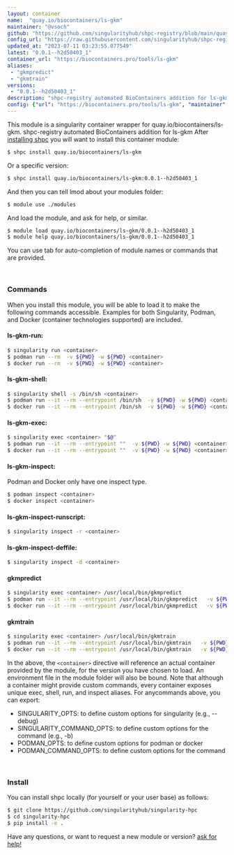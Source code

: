 ```yaml
---
layout: container
name:  "quay.io/biocontainers/ls-gkm"
maintainer: "@vsoch"
github: "https://github.com/singularityhub/shpc-registry/blob/main/quay.io/biocontainers/ls-gkm/container.yaml"
config_url: "https://raw.githubusercontent.com/singularityhub/shpc-registry/main/quay.io/biocontainers/ls-gkm/container.yaml"
updated_at: "2023-07-11 03:23:55.077549"
latest: "0.0.1--h2d50403_1"
container_url: "https://biocontainers.pro/tools/ls-gkm"
aliases:
 - "gkmpredict"
 - "gkmtrain"
versions:
 - "0.0.1--h2d50403_1"
description: "shpc-registry automated BioContainers addition for ls-gkm"
config: {"url": "https://biocontainers.pro/tools/ls-gkm", "maintainer": "@vsoch", "description": "shpc-registry automated BioContainers addition for ls-gkm", "latest": {"0.0.1--h2d50403_1": "sha256:044a0a5f9de3c2ca0756f8a88b51474320d55c13b5d84695a629a235dcf7e6f7"}, "tags": {"0.0.1--h2d50403_1": "sha256:044a0a5f9de3c2ca0756f8a88b51474320d55c13b5d84695a629a235dcf7e6f7"}, "docker": "quay.io/biocontainers/ls-gkm", "aliases": {"gkmpredict": "/usr/local/bin/gkmpredict", "gkmtrain": "/usr/local/bin/gkmtrain"}}
---
```


This module is a singularity container wrapper for quay.io/biocontainers/ls-gkm.
shpc-registry automated BioContainers addition for ls-gkm
After [installing shpc](#install) you will want to install this container module:


```bash
$ shpc install quay.io/biocontainers/ls-gkm
```

Or a specific version:

```bash
$ shpc install quay.io/biocontainers/ls-gkm:0.0.1--h2d50403_1
```

And then you can tell lmod about your modules folder:

```bash
$ module use ./modules
```

And load the module, and ask for help, or similar.

```bash
$ module load quay.io/biocontainers/ls-gkm/0.0.1--h2d50403_1
$ module help quay.io/biocontainers/ls-gkm/0.0.1--h2d50403_1
```

You can use tab for auto-completion of module names or commands that are provided.

<br>

### Commands

When you install this module, you will be able to load it to make the following commands accessible.
Examples for both Singularity, Podman, and Docker (container technologies supported) are included.

#### ls-gkm-run:

```bash
$ singularity run <container>
$ podman run --rm  -v ${PWD} -w ${PWD} <container>
$ docker run --rm  -v ${PWD} -w ${PWD} <container>
```

#### ls-gkm-shell:

```bash
$ singularity shell -s /bin/sh <container>
$ podman run --it --rm --entrypoint /bin/sh  -v ${PWD} -w ${PWD} <container>
$ docker run --it --rm --entrypoint /bin/sh  -v ${PWD} -w ${PWD} <container>
```

#### ls-gkm-exec:

```bash
$ singularity exec <container> "$@"
$ podman run --it --rm --entrypoint ""  -v ${PWD} -w ${PWD} <container> "$@"
$ docker run --it --rm --entrypoint ""  -v ${PWD} -w ${PWD} <container> "$@"
```

#### ls-gkm-inspect:

Podman and Docker only have one inspect type.

```bash
$ podman inspect <container>
$ docker inspect <container>
```

#### ls-gkm-inspect-runscript:

```bash
$ singularity inspect -r <container>
```

#### ls-gkm-inspect-deffile:

```bash
$ singularity inspect -d <container>
```


#### gkmpredict

```bash
$ singularity exec <container> /usr/local/bin/gkmpredict
$ podman run --it --rm --entrypoint /usr/local/bin/gkmpredict   -v ${PWD} -w ${PWD} <container> -c " $@"
$ docker run --it --rm --entrypoint /usr/local/bin/gkmpredict   -v ${PWD} -w ${PWD} <container> -c " $@"
```


#### gkmtrain

```bash
$ singularity exec <container> /usr/local/bin/gkmtrain
$ podman run --it --rm --entrypoint /usr/local/bin/gkmtrain   -v ${PWD} -w ${PWD} <container> -c " $@"
$ docker run --it --rm --entrypoint /usr/local/bin/gkmtrain   -v ${PWD} -w ${PWD} <container> -c " $@"
```



In the above, the `<container>` directive will reference an actual container provided
by the module, for the version you have chosen to load. An environment file in the
module folder will also be bound. Note that although a container
might provide custom commands, every container exposes unique exec, shell, run, and
inspect aliases. For anycommands above, you can export:

 - SINGULARITY_OPTS: to define custom options for singularity (e.g., --debug)
 - SINGULARITY_COMMAND_OPTS: to define custom options for the command (e.g., -b)
 - PODMAN_OPTS: to define custom options for podman or docker
 - PODMAN_COMMAND_OPTS: to define custom options for the command

<br>

### Install

You can install shpc locally (for yourself or your user base) as follows:

```bash
$ git clone https://github.com/singularityhub/singularity-hpc
$ cd singularity-hpc
$ pip install -e .
```

Have any questions, or want to request a new module or version? [ask for help!](https://github.com/singularityhub/singularity-hpc/issues)